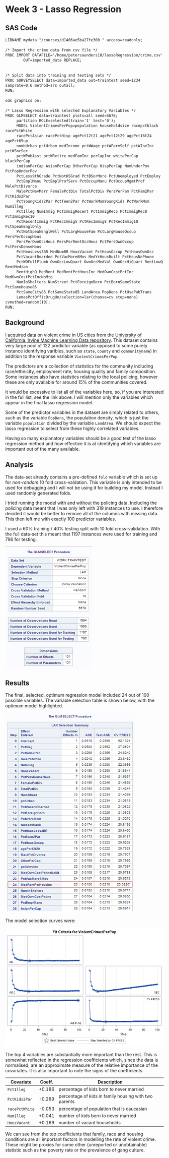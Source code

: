 # Week 3 - Lasso Regression

## SAS Code
```sas
LIBNAME mydata "/courses/d1406ae5ba27fe300 " access=readonly;

/* Import the crime data from csv file */
PROC IMPORT DATAFILE='/home/petersaunders10/lassoRegression/crime.csv' 
        OUT=imported_data REPLACE;
        

/* Split data into training and testing sets */
PROC SURVEYSELECT data=imported_data out=traintest seed=1234 samprate=0.6 method=srs outall;
RUN;   

ods graphics on;

/* Lasso Regression with selected Explanatory Variables */
PROC GLMSELECT data=traintest plots=all seed=5678;
     partition ROLE=selected(train='1' test='0');
     MODEL ViolentCrimesPerPop=population householdsize racepctblack racePctWhite 
     racePctAsian racePctHisp agePct12t21 agePct12t29 agePct16t24 agePct65up
     numbUrban pctUrban medIncome pctWWage pctWFarmSelf pctWInvInc pctWSocSec
     pctWPubAsst pctWRetire medFamInc perCapInc whitePerCap blackPerCap
     indianPerCap AsianPerCap OtherPerCap HispPerCap NumUnderPov PctPopUnderPov
     PctLess9thGrade PctNotHSGrad PctBSorMore PctUnemployed PctEmploy
     PctEmplManu PctEmplProfServ PctOccupManu PctOccupMgmtProf MalePctDivorce
     MalePctNevMarr FemalePctDiv TotalPctDiv PersPerFam PctFam2Par PctKids2Par
     PctYoungKids2Par PctTeen2Par PctWorkMomYoungKids PctWorkMom NumIlleg
     PctIlleg NumImmig PctImmigRecent PctImmigRec5 PctImmigRec8 PctImmigRec10
     PctRecentImmig PctRecImmig5 PctRecImmig8 PctRecImmig10 PctSpeakEnglOnly
     PctNotSpeakEnglWell PctLargHouseFam PctLargHouseOccup PersPerOccupHous
     PersPerOwnOccHous PersPerRentOccHous PctPersOwnOccup PctPersDenseHous
     PctHousLess3BR MedNumBR HousVacant PctHousOccup PctHousOwnOcc 
     PctVacantBoarded PctVacMore6Mos MedYrHousBuilt PctHousNoPhone
     PctWOFullPlumb OwnOccLowQuart OwnOccMedVal OwnOccHiQuart RentLowQ RentMedian
     RentHighQ MedRent MedRentPctHousInc MedOwnCostPctInc MedOwnCostPctIncNoMtg
     NumInShelters NumStreet PctForeignBorn PctBornSameState PctSameHouse85
     PctSameCity85 PctSameState85 LandArea PopDens PctUsePubTrans 
     LemasPctOfficDrugUn/selection=lar(choose=cv stop=none) cvmethod=random(10);
RUN;
```

## Background
I acquired data on violent crime in US cities from the [University of California, Irvine Machine Learning Data repository](https://archive.ics.uci.edu/ml/datasets/Communities+and+Crime).  This dataset contains very large pool of 122 predictor variable (as opposed to some purely instance identifying varibles, such as `state`, `county` and `communityname`) in addition to the response variable `ViolentCrimesPerPop`.

The predictors are a collection of statistics for the community including race/ethnicity, employment rate, housing quality and family composition.  Some instances also have statistics relating to the local policing, however these are only available for around 15% of the communities covered.

It would be excessive to list all of the variables here, so, if you are interested in the full list, see the link above.  I will mention only the variables which appear in the final lasso regression model.

Some of the predictor variables in the dataset are simply related to others, such as the variable `PopDens`, the population density, which is just the variable `population` divided by the variable `LandArea`.  We should expect the lasso regression to select from these highly correlated variables.

Having so many explanatory variables should be a good test of the lasso regression method and how effective it is at identifying which variables are important out of the many available.

## Analysis

The data-set already contains a pre-defined `fold` variable which is set up for *non-random* 10 fold cross-valdation.  This variable is only intended to be used for debugging and I will not be using it for building my model.  Instead I used randomly generated folds.

I tried running the model with and without the policing data.  Including the policing data meant that I was only left with 319 instances to use.  I therefore decided it would be better to remove all of the columns with missing data.  This then left me with exactly 100 predictor variables.

I used a 60% training / 40% testing split with 10 fold cross-validation.  With the full data-set this meant that 1197 instances were used for training and 796 for testing.

![GLM Select Details](images/glmSelect.png)

## Results

The final, selected, optimum regression model included 24 out of 100 possible variables.  The variable selection table is shown below, with the optimum model highlighted.

![Top Variables](images/variableSelect.png)

The model selection curves were:

![Model Selection Curves](images/modelCurves.png)

The top 4 variables are substantially more important than the rest.  This is somewhat reflected in the regression coefficients which, since the data is normalised, are an approximate measure of the relative importance of the covariates.  It is also important to note the signs of the coefficients.

| Covariate    | Coeff.  | Description                                          |
|--------------|---------|------------------------------------------------------|
| `PctIlleg`    | +0.186  | percentage of kids born to never married             |
| `PctKids2Par` | -0.289  | percentage of kids in family housing with two parents|
| `racePctWhite`| -0.053  | percentage of population that is caucasian           |
| `NumIlleg`    | +0.041  | number of kids born to never married                 |
| `HousVacant`  | +0.169  | number of vacant households                          |

We can see from the top coefficients that family, race and housing conditions are all important factors in modelling the rate of violent crime.  These might be proxies for some other (unreported or unobtainable) statistic such as the poverty rate or the prevalence of gang culture.

